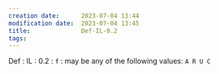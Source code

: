 ```yaml
---
creation date:		2023-07-04 13:44
modification date:	2023-07-04 13:45
title: 				Def-IL-0.2
tags:
---
```

Def : IL : 0.2 : `f` : may be any of the following values: `A R U C`